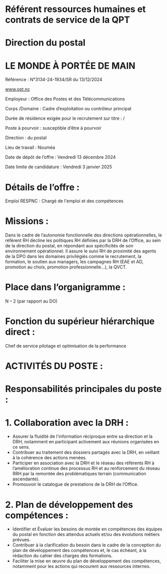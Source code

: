 # Référent ressources humaines et contrats de service de la QPT

# Direction du postal

# LE MONDE À PORTÉE DE MAIN

Référence : N°3134-24-1934/SR du 13/12/2024

www.opt.nc

Employeur : Office des Postes et des Télécommunications

Corps /Domaine : Cadre d’exploitation ou contrôleur principal

Durée de résidence exigée pour le recrutement sur titre : /

Poste à pourvoir : susceptible d’être à pourvoir

Direction : du postal

Lieu de travail : Nouméa

Date de dépôt de l’offre : Vendredi 13 décembre 2024

Date limite de candidature : Vendredi 3 janvier 2025

# Détails de l’offre :

Emploi RESPNC : Chargé de l'emploi et des compétences

# Missions :

Dans le cadre de l’autonomie fonctionnelle des directions opérationnelles, le référent RH décline les politiques RH définies par la DRH de l’Office, au sein de la direction du postal, en répondant aux spécificités de son environnement opérationnel. Il assure le suivi RH de proximité des agents de la DPO dans les domaines privilégiés comme le recrutement, la formation, le soutien aux managers, les campagnes RH (EAE et AD, promotion au choix, promotion professionnelle…), la QVCT.

# Place dans l’organigramme :

N – 2 (par rapport au DO)

# Fonction du supérieur hiérarchique direct :

Chef de service pilotage et optimisation de la performance

# ACTIVITÉS DU POSTE :

# Responsabilités principales du poste :

# 1. Collaboration avec la DRH :

- Assurer la fluidité de l'information réciproque entre sa direction et la DRH, notamment en participant activement aux réunions organisées en ce sens.
- Contribuer au traitement des dossiers partagés avec la DRH, en veillant à la cohérence des actions menées.
- Participer en association avec la DRH et le réseau des référents RH à l’amélioration continue des processus RH et au renforcement du réseau RRH par la remontée des problématiques terrain (communication ascendante).
- Promouvoir le catalogue de prestations de la DRH de l’Office.

# 2. Plan de développement des compétences :

- Identifier et Évaluer les besoins de montée en compétences des équipes du postal en fonction des attendus actuels et/ou des évolutions métiers prévues.
- Contribuer à la clarification du besoin dans le cadre de la conception du plan de développement des compétences et, le cas échéant, à la rédaction du cahier des charges des formations.
- Faciliter la mise en œuvre du plan de développement des compétences, notamment pour les actions qui recourent aux ressources internes.